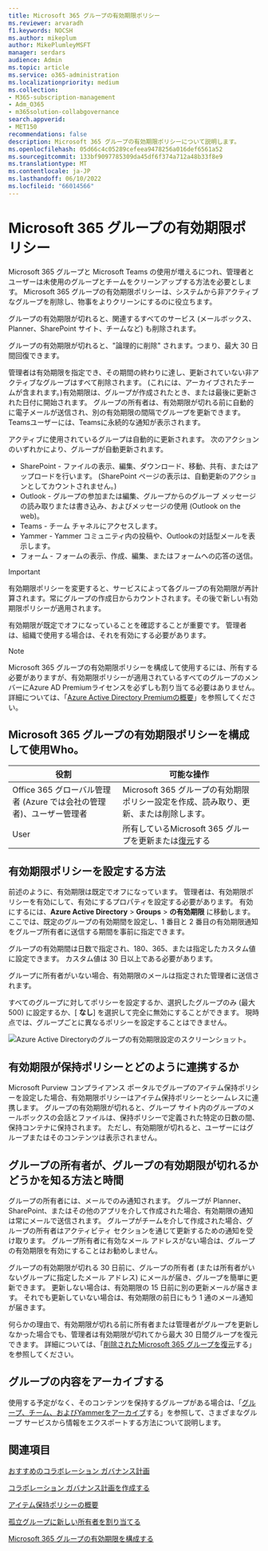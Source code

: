 ```yaml
---
title: Microsoft 365 グループの有効期限ポリシー
ms.reviewer: arvaradh
f1.keywords: NOCSH
ms.author: mikeplum
author: MikePlumleyMSFT
manager: serdars
audience: Admin
ms.topic: article
ms.service: o365-administration
ms.localizationpriority: medium
ms.collection:
- M365-subscription-management
- Adm_O365
- m365solution-collabgovernance
search.appverid:
- MET150
recommendations: false
description: Microsoft 365 グループの有効期限ポリシーについて説明します。
ms.openlocfilehash: 05d66c4c05289cefeea9478256a016def6561a52
ms.sourcegitcommit: 133bf9097785309da45df6f374a712a48b33f8e9
ms.translationtype: MT
ms.contentlocale: ja-JP
ms.lasthandoff: 06/10/2022
ms.locfileid: "66014566"
---
```

# <a name="microsoft-365-group-expiration-policy"></a>Microsoft 365 グループの有効期限ポリシー

Microsoft 365 グループと Microsoft Teams の使用が増えるにつれ、管理者とユーザーは未使用のグループとチームをクリーンアップする方法を必要とします。 Microsoft 365 グループの有効期限ポリシーは、システムから非アクティブなグループを削除し、物事をよりクリーンにするのに役立ちます。

グループの有効期限が切れると、関連するすべてのサービス (メールボックス、Planner、SharePoint サイト、チームなど) も削除されます。

グループの有効期限が切れると、"論理的に削除" されます。つまり、最大 30 日間回復できます。

管理者は有効期限を指定でき、その期間の終わりに達し、更新されていない非アクティブなグループはすべて削除されます。 (これには、アーカイブされたチームが含まれます。)有効期限は、グループが作成されたとき、または最後に更新された日付に開始されます。 グループの所有者は、有効期限が切れる前に自動的に電子メールが送信され、別の有効期限の間隔でグループを更新できます。 Teamsユーザーには、Teamsに永続的な通知が表示されます。

アクティブに使用されているグループは自動的に更新されます。 次のアクションのいずれかにより、グループが自動更新されます。
- SharePoint - ファイルの表示、編集、ダウンロード、移動、共有、またはアップロードを行います。 (SharePoint ページの表示は、自動更新のアクションとしてカウントされません。)
- Outlook - グループの参加または編集、グループからのグループ メッセージの読み取りまたは書き込み、およびメッセージの使用 (Outlook on the web)。
- Teams - チーム チャネルにアクセスします。
- Yammer - Yammer コミュニティ内の投稿や、Outlookの対話型メールを表示します。
- フォーム - フォームの表示、作成、編集、またはフォームへの応答の送信。 

> [!IMPORTANT]
> 有効期限ポリシーを変更すると、サービスによって各グループの有効期限が再計算されます。常にグループの作成日からカウントされます。その後で新しい有効期限ポリシーが適用されます。

有効期限が既定でオフになっていることを確認することが重要です。 管理者は、組織で使用する場合は、それを有効にする必要があります。

> [!NOTE]
> Microsoft 365 グループの有効期限ポリシーを構成して使用するには、所有する必要がありますが、有効期限ポリシーが適用されているすべてのグループのメンバーにAzure AD Premiumライセンスを必ずしも割り当てる必要はありません。 詳細については、「[Azure Active Directory Premiumの概要](/azure/active-directory/active-directory-get-started-premium)」を参照してください。

## <a name="who-can-configure-and-use-the-microsoft-365-groups-expiration-policy"></a>Microsoft 365 グループの有効期限ポリシーを構成して使用Who。

|役割|可能な操作|
|---------|---------|
|Office 365 グローバル管理者 (Azure では会社の管理者)、ユーザー管理者|Microsoft 365 グループの有効期限ポリシー設定を作成、読み取り、更新、または削除します。|
|User|所有しているMicrosoft 365 グループを更新または[復元](/azure/active-directory/users-groups-roles/groups-restore-deleted)する|

## <a name="how-to-set-the-expiration-policy"></a>有効期限ポリシーを設定する方法

前述のように、有効期限は既定でオフになっています。 管理者は、有効期限ポリシーを有効にして、有効にするプロパティを設定する必要があります。 有効にするには、**Azure Active Directory** >  **Groups** > **の有効期限** に移動します。 ここでは、既定のグループの有効期間を設定し、1 番目と 2 番目の有効期限通知をグループ所有者に送信する期間を事前に指定できます。

グループの有効期間は日数で指定され、180、365、または指定したカスタム値に設定できます。 カスタム値は 30 日以上である必要があります。

グループに所有者がいない場合、有効期限のメールは指定された管理者に送信されます。

すべてのグループに対してポリシーを設定するか、選択したグループのみ (最大 500) に設定するか、[ **なし**] を選択して完全に無効にすることができます。 現時点では、グループごとに異なるポリシーを設定することはできません。

![Azure Active Directoryのグループの有効期限設定のスクリーンショット。](../media/azure-groups-expiration-settings.png)

## <a name="how-expiry-works-with-the-retention-policy"></a>有効期限が保持ポリシーとどのように連携するか

Microsoft Purview コンプライアンス ポータルでグループのアイテム保持ポリシーを設定した場合、有効期限ポリシーはアイテム保持ポリシーとシームレスに連携します。 グループの有効期限が切れると、グループ サイト内のグループのメールボックスの会話とファイルは、保持ポリシーで定義された特定の日数の間、保持コンテナに保持されます。 ただし、有効期限が切れると、ユーザーにはグループまたはそのコンテンツは表示されません。

## <a name="how-and-when-a-group-owner-learns-if-their-groups-are-going-to-expire"></a>グループの所有者が、グループの有効期限が切れるかどうかを知る方法と時間

グループの所有者には、メールでのみ通知されます。 グループが Planner、SharePoint、またはその他のアプリを介して作成された場合、有効期限の通知は常にメールで送信されます。 グループがチームを介して作成された場合、グループの所有者はアクティビティ セクションを通じて更新するための通知を受け取ります。  グループ所有者に有効なメール アドレスがない場合は、グループの有効期限を有効にすることはお勧めしません。

グループの有効期限が切れる 30 日前に、グループの所有者 (または所有者がいないグループに指定したメール アドレス) にメールが届き、グループを簡単に更新できます。 更新しない場合は、有効期限の 15 日前に別の更新メールが届きます。 それでも更新していない場合は、有効期限の前日にもう 1 通のメール通知が届きます。

何らかの理由で、有効期限が切れる前に所有者または管理者がグループを更新しなかった場合でも、管理者は有効期限が切れてから最大 30 日間グループを復元できます。 詳細については、「[削除されたMicrosoft 365 グループを復元](https://support.office.com/article/restore-a-deleted-office-365-group-b7c66b59-657a-4e1a-8aa0-8163b1f4eb54)する」を参照してください。

## <a name="archiving-group-contents"></a>グループの内容をアーカイブする

使用する予定がなく、そのコンテンツを保持するグループがある場合は、「[グループ、チーム、およびYammerをアーカイブ](end-life-cycle-groups-teams-sites-yammer.md)する」を参照して、さまざまなグループ サービスから情報をエクスポートする方法について説明します。

## <a name="related-topics"></a>関連項目

[おすすめのコラボレーション ガバナンス計画](collaboration-governance-overview.md#collaboration-governance-planning-recommendations)

[コラボレーション ガバナンス計画を作成する](collaboration-governance-first.md)

[アイテム保持ポリシーの概要](https://support.office.com/article/5e377752-700d-4870-9b6d-12bfc12d2423)

[孤立グループに新しい所有者を割り当てる](https://support.office.com/article/86bb3db6-8857-45d1-95c8-f6d540e45732)

[Microsoft 365 グループの有効期限を構成する](/azure/active-directory/active-directory-groups-lifecycle-azure-portal)
